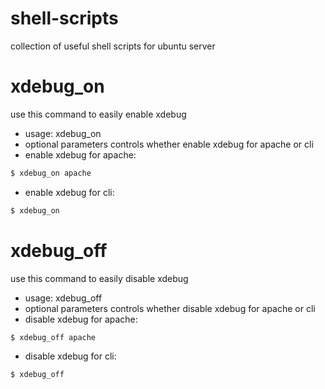 # shell-scripts
collection of useful shell scripts for ubuntu server

# xdebug_on
use this command to easily enable xdebug
- usage: xdebug_on <apache>
- optional parameters controls whether enable xdebug for apache or cli
- enable xdebug for apache:
```sh
$ xdebug_on apache
```
- enable xdebug for cli:
```sh
$ xdebug_on
```

# xdebug_off
use this command to easily disable xdebug
- usage: xdebug_off <apache>
- optional parameters controls whether disable xdebug for apache or cli
- disable xdebug for apache:
```sh
$ xdebug_off apache
```
- disable xdebug for cli:
```sh
$ xdebug_off
```
